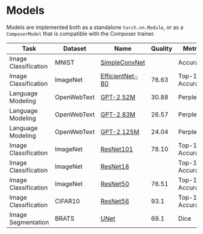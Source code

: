 # Models

Models are implemented both as a standalone `torch.nn.Module`, or as a `ComposerModel` that is compatible with the Composer trainer.

<!--- Table Start (automatically generated) --->
Task|Dataset|Name|Quality|Metric|TTT|Hparams
----|-------|----|-------|------|---|-------
Image Classification|MNIST|[SimpleConvNet](classify_mnist/)||Accuracy|?|[composer/yamls/models/classify_mnist_cpu.yaml](../yamls/models/classify_mnist_cpu.yaml)
Image Classification|ImageNet|[EfficientNet-B0](efficientnetb0/)|76.63|Top-1 Accuracy|21h 48m|[composer/yamls/models/efficientnetb0.yaml](../yamls/models/efficientnetb0.yaml)
Language Modeling|OpenWebText|[GPT-2 52M](gpt2/)|30.88|Perplexity|02:44|[composer/yamls/models/gpt2_52m.yaml](../yamls/models/gpt2_52m.yaml)
Language Modeling|OpenWebText|[GPT-2 83M](gpt2/)|26.57|Perplexity|04:52|[composer/yamls/models/gpt2_83m.yaml](../yamls/models/gpt2_83m.yaml)
Language Modeling|OpenWebText|[GPT-2 125M](gpt2/)|24.04|Perplexity|08:25|[composer/yamls/models/gpt2_125m.yaml](../yamls/models/gpt2_125m.yaml)
Image Classification|ImageNet|[ResNet101](resnet/)|78.10|Top-1 Accuracy|8h 15m|[composer/yamls/models/resnet101.yaml](../yamls/models/resnet101.yaml)
Image Classification|ImageNet|[ResNet18](resnet/)||Top-1 Accuracy|?|[composer/yamls/models/resnet18.yaml](../yamls/models/resnet18.yaml)
Image Classification|ImageNet|[ResNet50](resnet/)|76.51|Top-1 Accuracy|3h 33m|[composer/yamls/models/resnet50.yaml](../yamls/models/resnet50.yaml)
Image Classification|CIFAR10|[ResNet56](resnet56_cifar10/)|93.1|Top-1 Accuracy|15m|[composer/yamls/models/resnet56_cifar10.yaml](../yamls/models/resnet56_cifar10.yaml)
Image Segmentation|BRATS|[UNet](unet/)|69.1|Dice|21m|[composer/yamls/models/unet.yaml](../yamls/models/unet.yaml)
<!--- Table End --->
